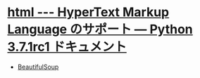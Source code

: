 # [html --- HyperText Markup Language のサポート — Python 3.7.1rc1 ドキュメント](https://docs.python.org/ja/3/library/html.html)

- [BeautifulSoup](BeautifulSoup.md)